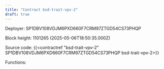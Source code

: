 ```yaml
---
title: "Contract bsd-trait-vpv-2"
draft: true
---
```

Deployer: SP1DBV108VDJM6PXD660F7CRM97ZTGD54CS73PHQP


 



Block height: 1101265 (2025-05-06T18:50:35.000Z)

Source code: {{<contractref "bsd-trait-vpv-2" SP1DBV108VDJM6PXD660F7CRM97ZTGD54CS73PHQP bsd-trait-vpv-2>}}

Functions:


